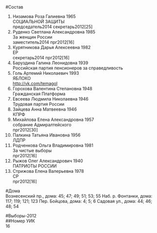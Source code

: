 #Состав  
1. Низамова Роза Галиевна 1965  
    СОЦИАЛЬНОЙ ЗАЩИТЫ  
    председатель2014 секретарь2012[25]  
2. Руденко Светлана Александровна 1985  
    За женщин России  
    заместитель2014 прг2012[16]  
3. Курятникова Дарья Алексеевна 1982  
    ЕР  
    секретарь2014 прг2012[16]  
4. Баруздина Галина Леонидовна 1939  
    Российская партия пенсионеров за справедливость  
5. Голь Артемий Николаевич 1993  
    ЯБЛОКО  
    http://vk.com/temagol  
6. Горохова Валентина Степановна 1948  
    Гражданская Платформа  
7. Евсеева Людмила Николаевна 1946  
    Трудовая партия России  
8. Зайцева Анна Матвеевна 1946  
    КПРФ  
9. Михайлова Елена Александровна 1957  
    собрание Адмиралтейского  
    прг2012[30]  
10. Палкина Татьяна Ивановна 1956  
    ЛДПР  
11. Родченкова Ольга Владимировна 1981  
    За чистые выборы  
    прг2012[16]  
12. Рыжов Олег Александрович 1940  
    ПАТРИОТЫ РОССИИ  
13. Стрижова Елена Валерьевна 1978  
    СР  
    прг2012[16]  

#Дома  
Вознесенский пр., дома: 45; 47; 49; 51; 53; 55 Наб. р. Фонтанки, дома: 117; 119; 121; 123 Пер. Бойцова, дома: 4; 5; 6 Садовая ул., дома: 44; 46; 48; 54  
  
#Выборы-2012  
##Номер УИК  
16  
